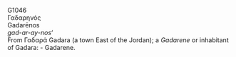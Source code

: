<body>
  <p>G1046<br>  Γαδαρηνός  <br> Gadarēnos  <br><i>gad-ar-ay-nos‘ </i><br>From   Γαδαρά    Gadara   (a town East of the Jordan); a <i>Gadarene</i> or inhabitant of Gadara: - Gadarene.<br></p>
 </body>